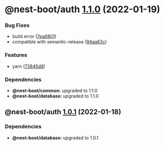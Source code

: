# @nest-boot/auth [1.1.0](https://github.com/d4rkcr0w/nest-boot/compare/@nest-boot/auth@1.0.1...@nest-boot/auth@1.1.0) (2022-01-19)


### Bug Fixes

* build error ([7ea6801](https://github.com/d4rkcr0w/nest-boot/commit/7ea6801200bf4869d17461769335d8887388657c))
* compatible with semantic-release ([94aa63c](https://github.com/d4rkcr0w/nest-boot/commit/94aa63cd1f8f7c850a71180ac6cdc300234a78d1))


### Features

* yarn ([73845d8](https://github.com/d4rkcr0w/nest-boot/commit/73845d8f3b2038c1814faa86b6170bc9a05502aa))





### Dependencies

* **@nest-boot/common:** upgraded to 1.1.0
* **@nest-boot/database:** upgraded to 1.1.0

## @nest-boot/auth [1.0.1](https://github.com/d4rkcr0w/nest-boot/compare/@nest-boot/auth@1.0.0...@nest-boot/auth@1.0.1) (2022-01-18)





### Dependencies

* **@nest-boot/database:** upgraded to 1.0.1
